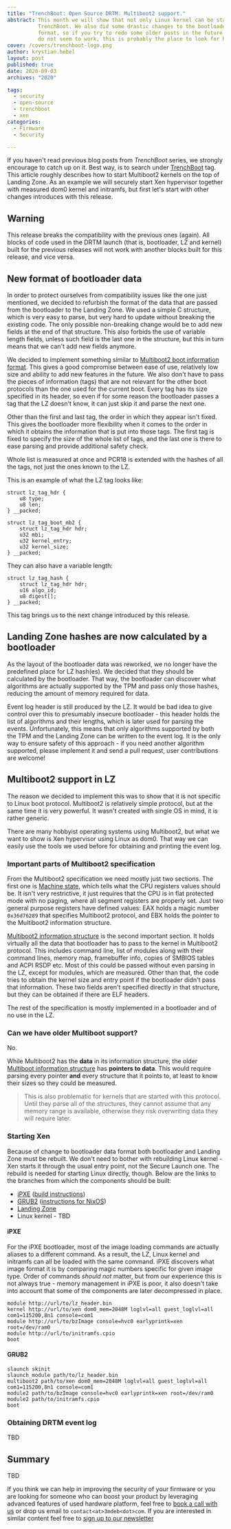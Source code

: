 ```yaml
---
title: "TrenchBoot: Open Source DRTM. Multiboot2 support."
abstract: This month we will show that not only Linux kernel can be started by
          TrenchBoot. We also did some drastic changes to the bootloader data
          format, so if you try to redo some older posts in the future and they
          do not seem to work, this is probably the place to look for hints.
cover: /covers/trenchboot-logo.png
author: krystian.hebel
layout: post
published: true
date: 2020-09-03
archives: "2020"

tags:
  - security
  - open-source
  - trenchboot
  - xen
categories:
  - Firmware
  - Security

---
```


If you haven't read previous blog posts from *TrenchBoot* series, we strongly
encourage to catch up on it. Best way, is to search under
[TrenchBoot](https://blog.3mdeb.com/tags/trenchboot/) tag. This article roughly
describes how to start Multiboot2 kernels on the top of Landing Zone. As an
example we will securely start Xen hypervisor together with measured dom0 kernel
and initramfs, but first let's start with other changes introduces with this
release.

## Warning

This release breaks the compatibility with the previous ones (again). All blocks
of code used in the DRTM launch (that is, bootloader, LZ and kernel) built for
the previous releases will not work with another blocks built for this release,
and vice versa.

## New format of bootloader data

In order to protect ourselves from compatibility issues like the one just
mentioned, we decided to refurbish the format of the data that are passed from
the bootloader to the Landing Zone. We used a simple C structure, which is very
easy to parse, but very hard to update without breaking the existing code. The
only possible non-breaking change would be to add new fields at the end of that
structure. This also forbids the use of variable length fields, unless such
field is the last one in the structure, but this in turn means that we can't add
new fields anymore.

We decided to implement something similar to [Multiboot2 boot information format](https://www.gnu.org/software/grub/manual/multiboot2/multiboot.html#Boot-information-format).
This gives a good compromise between ease of use, relatively low size and
ability to add new features in the future. We also don't have to pass the pieces
of information (tags) that are not relevant for the other boot protocols than
the one used for the current boot. Every tag has its size specified in its
header, so even if for some reason the bootloader passes a tag that the LZ
doesn't know, it can just skip it and parse the next one.

Other than the first and last tag, the order in which they appear isn't fixed.
This gives the bootloader more flexibility when it comes to the order in which
it obtains the information that is put into those tags. The first tag is fixed
to specify the size of the whole list of tags, and the last one is there to ease
parsing and provide additional safety check.

Whole list is measured at once and PCR18 is extended with the hashes of all the
tags, not just the ones known to the LZ.

This is an example of what the LZ tag looks like:

```
struct lz_tag_hdr {
	u8 type;
	u8 len;
} __packed;

struct lz_tag_boot_mb2 {
	struct lz_tag_hdr hdr;
	u32 mbi;
	u32 kernel_entry;
	u32 kernel_size;
} __packed;
```

They can also have a variable length:

```
struct lz_tag_hash {
	struct lz_tag_hdr hdr;
	u16 algo_id;
	u8 digest[];
} __packed;
```

This tag brings us to the next change introduced by this release.

## Landing Zone hashes are now calculated by a bootloader

As the layout of the bootloader data was reworked, we no longer have the
predefined place for LZ hash(es). We decided that they should be calculated by
the bootloader. That way, the bootloader can discover what algorithms are
actually supported by the TPM and pass only those hashes, reducing the amount of
memory required for data.

Event log header is still produced by the LZ. It would be bad idea to give
control over this to presumably insecure bootloader - this header holds the list
of algorithms and their lengths, which is later used for parsing the events.
Unfortunately, this means that only algorithms supported by both the TPM and the
Landing Zone can be written to the event log. It is the only way to ensure
safety of this approach - if you need another algorithm supported, please
implement it and send a pull request, user contributions are welcome!

## Multiboot2 support in LZ

The reason we decided to implement this was to show that it is not specific to
Linux boot protocol. Multiboot2 is relatively simple protocol, but at the same
time it is very powerful. It wasn't created with single OS in mind, it is rather
generic.

There are many hobbyist operating systems using Multiboot2, but what we want to
show is Xen hypervisor using Linux as dom0. That way we can easily use the tools
we used before for obtaining and printing the event log.

### Important parts of Multiboot2 specification

From the Multiboot2 specification we need mostly just two sections. The first
one is [Machine state](https://www.gnu.org/software/grub/manual/multiboot2/multiboot.html#I386-machine-state),
which tells what the CPU registers values should be. It isn't very restrictive,
it just requires that the CPU is in flat protected mode with no paging, where
all segment registers are properly set. Just two general purpose registers have
defined values: EAX holds a magic number `0x36d76289` that specifies Multiboot2
protocol, and EBX holds the pointer to the Multiboot2 information structure.

[Multiboot2 information structure](https://www.gnu.org/software/grub/manual/multiboot2/multiboot.html#Boot-information-format)
is the second important section. It holds virtually all the data that bootloader
has to pass to the kernel in Multiboot2 protocol. This includes command line,
list of modules along with their command lines, memory map, framebuffer info,
copies of SMBIOS tables and ACPI RSDP etc. Most of this could be passed without
even parsing in the LZ, except for modules, which are measured. Other than that,
the code tries to obtain the kernel size and entry point if the bootloader
didn't pass that information. These two fields aren't specified directly in that
structure, but they can be obtained if there are ELF headers.

The rest of the specification is mostly implemented in a bootloader and of no
use in the LZ.

### Can we have older Multiboot support?

No.

While Multiboot2 has the **data** in its information structure, the older
[Multiboot information structure](https://www.gnu.org/software/grub/manual/multiboot/multiboot.html#Boot-information-format)
has **pointers to data**. This would require parsing every pointer **and** every
structure that it points to, at least to know their sizes so they could be
measured.

> This is also problematic for kernels that are started with this protocol.
> Until they parse all of the structures, they cannot assume that any memory
> range is available, otherwise they risk overwriting data they will require
> later.

### Starting Xen

Because of change to bootloader data format both bootloader and Landing Zone
must be rebuilt. We don't need to bother with rebuilding Linux kernel - Xen
starts it through the usual entry point, not the Secure Launch one. The rebuild
is needed for starting Linux directly, though. Below are the links to the
branches from which the components should be built:

* [iPXE](https://github.com/3mdeb/ipxe/tree/headers_redesign) ([build instructions](https://blog.3mdeb.com/2020/2020-06-01-ipxe_lz_support/#building-ipxe-binary))
* [GRUB2](https://github.com/3mdeb/grub/tree/lz_tags) ([instructions for NixOS](https://blog.3mdeb.com/2020/2020-07-03-trenchboot-grub-cbfs/#grub-package-update))
* [Landing Zone](https://github.com/3mdeb/landing-zone/tree/headers_redesign)
* Linux kernel - TBD

#### iPXE

For the iPXE bootloader, most of the image loading commands are actually aliases
to a different command. As a result, the LZ, Linux kernel and initramfs can all
be loaded with the same command. iPXE discovers what image format it is by
comparing magic numbers specific for given image type. Order of commands
*should not* matter, but from our experience this is not always true - memory
management in iPXE is poor, it also doesn't take into account that some of the
components are later decompressed in place.

```
module http://url/to/lz_header.bin
kernel http://url/to/xen dom0_mem=2048M loglvl=all guest_loglvl=all com1=115200,8n1 console=com1
module http://url/to/bzImage console=hvc0 earlyprintk=xen root=/dev/ram0
module http://url/to/initramfs.cpio
boot
```

#### GRUB2

```
slaunch skinit
slaunch_module path/to/lz_header.bin
multiboot2 path/to/xen dom0_mem=2048M loglvl=all guest_loglvl=all com1=115200,8n1 console=com1
module2 path/to/bzImage console=hvc0 earlyprintk=xen root=/dev/ram0
module2 path/to/initramfs.cpio
boot
```

### Obtaining DRTM event log

TBD

## Summary

TBD

If you think we can help in improving the security of your firmware or you are
looking for someone who can boost your product by leveraging advanced features
of used hardware platform, feel free to [book a call with us](https://calendly.com/3mdeb/consulting-remote-meeting)
or drop us email to `contact<at>3mdeb<dot>com`. If you are interested in similar
content feel free to [sign up to our newsletter](http://eepurl.com/doF8GX)
